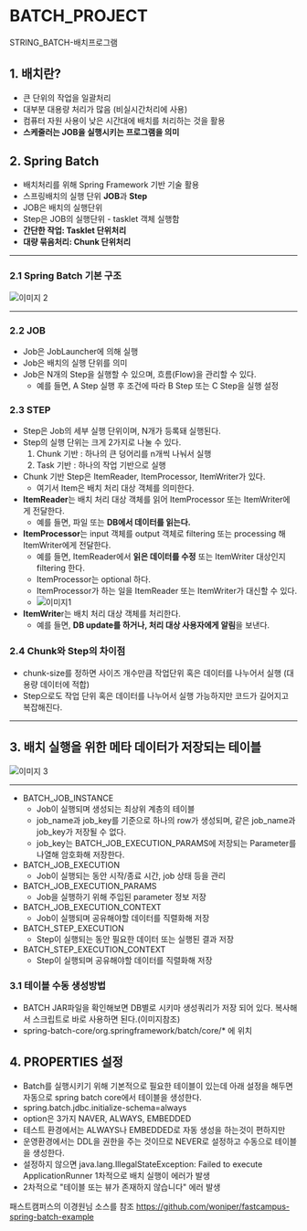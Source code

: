 # BATCH_PROJECT
STRING_BATCH-배치프로그램

## 1. 배치란? ##
  - 큰 단위의 작업을 일괄처리
  - 대부분 대용량 처리가 많음 (비실시간처리에 사용)
  - 컴퓨터 자원 사용이 낮은 시간대에 배치를 처리하는 것을 활용
  - **스케줄러는 JOB을 실행시키는 프로그램을 의미**

## 2. Spring Batch ##
  - 배치처리를 위해 Spring Framework 기반 기술 활용
  - 스프링배치의 실행 단위 **JOB**과 **Step**
  - JOB은 배치의 실행단위
  - Step은 JOB의 실행단위 - tasklet 객체 실행함
  - **간단한 작업: Tasklet 단위처리**
  - **대량 묶음처리: Chunk 단위처리**

----------------------------------------------------------

### 2.1 Spring Batch 기본 구조 ###
![이미지 2](https://user-images.githubusercontent.com/24876345/151474710-34fa570d-a366-4e35-9324-800a790a9c89.png)

----------------------------------------------------------

### 2.2 JOB ###
- Job은 JobLauncher에 의해 실행
- Job은 배치의 실행 단위를 의미
- Job은 N개의 Step을 실행할 수 있으며, 흐름(Flow)을 관리할 수 있다.
    - 예를 들면, A Step 실행 후 조건에 따라 B Step 또는 C Step을 실행 설정

### 2.3 STEP ###
- Step은 Job의 세부 실행 단위이며, N개가 등록돼 실행된다.
- Step의 실행 단위는 크게 2가지로 나눌 수 있다.
  1. Chunk 기반 : 하나의 큰 덩어리를 n개씩 나눠서 실행
  2. Task 기반 : 하나의 작업 기반으로 실행
- Chunk 기반 Step은 ItemReader, ItemProcessor, ItemWriter가 있다.
    - 여기서 Item은 배치 처리 대상 객체를 의미한다.
- **ItemReader**는 배치 처리 대상 객체를 읽어 ItemProcessor 또는 ItemWriter에게 전달한다.
    - 예를 들면, 파일 또는 **DB에서 데이터를 읽는다.**
- **ItemProcessor**는 input 객체를 output 객체로 filtering 또는 processing 해 ItemWriter에게 전달한다.
    - 예를 들면, ItemReader에서 **읽은 데이터를 수정** 또는 ItemWriter 대상인지 filtering 한다.
    - ItemProcessor는 optional 하다.
    - ItemProcessor가 하는 일을 ItemReader 또는 ItemWriter가 대신할 수 있다.
    - ![이미지1](https://user-images.githubusercontent.com/24876345/152299072-1b9879c5-6531-48bd-bd5f-e08339657748.png)
- **ItemWrite**r는 배치 처리 대상 객체를 처리한다.
    - 예를 들면, **DB update를 하거나, 처리 대상 사용자에게 알림**을 보낸다.

### 2.4 Chunk와 Step의 차이점 ###
  - chunk-size를 정하면 사이즈 개수만큼 작업단위 혹은 데이터를 나누어서 실행 (대용량 데이터에 적합)
  - Step으로도 작업 단위 혹은 데이터를 나누어서 실행 가능하지만 코드가 길어지고 복잡해진다.

----------------------------------------------------------

## 3. 배치 실행을 위한 메타 데이터가 저장되는 테이블 ##
![이미지 3](https://user-images.githubusercontent.com/24876345/151476669-1253fe05-d522-41fa-a704-0583f18df05c.png)

----------------------------------------------------------

- BATCH_JOB_INSTANCE
    - Job이 실행되며 생성되는 최상위 계층의 테이블
    - job_name과 job_key를 기준으로 하나의 row가 생성되며, 같은 job_name과 job_key가 저장될 수 없다.
    - job_key는 BATCH_JOB_EXECUTION_PARAMS에 저장되는 Parameter를 나열해 암호화해 저장한다.
- BATCH_JOB_EXECUTION
    - Job이 실행되는 동안 시작/종료 시간, job 상태 등을 관리
- BATCH_JOB_EXECUTION_PARAMS
    - Job을 실행하기 위해 주입된 parameter 정보 저장
- BATCH_JOB_EXECUTION_CONTEXT
    - Job이 실행되며 공유해야할 데이터를  직렬화해 저장
- BATCH_STEP_EXECUTION
    - Step이 실행되는 동안 필요한 데이터 또는 실행된 결과 저장
- BATCH_STEP_EXECUTION_CONTEXT
    - Step이 실행되며 공유해야할 데이터를 직렬화해 저장

### 3.1 테이블 수동 생성방법 ###
<!--
![이미지 1](https://user-images.githubusercontent.com/24876345/151293695-5aeed262-cd5f-425b-9304-c2a1d737846e.png)
-->
- BATCH JAR파일을 확인해보면 DB별로 시키마 생성쿼리가 저장 되어 있다. 복사해서 스크립트로 바로 사용하면 된다.(이미지참조)
- spring-batch-core/org.springframework/batch/core/* 에 위치

## 4. PROPERTIES 설정 ##
  - Batch를 실행시키기 위해 기본적으로 필요한 테이블이 있는데 아래 설정을 해두면 자동으로 spring batch core에서 테이블을 생성한다.
  - spring.batch.jdbc.initialize-schema=always
  - option은 3가지 NAVER, ALWAYS, EMBEDDED
  - 테스트 환경에서는 ALWAYS나 EMBEDDED로 자동 생성을 하는것이 편하지만 
  - 운영환경에서는 DDL을 권한을 주는 것이므로 NEVER로 설정하고 수동으로 테이블을 생성한다.  
  - 설정하지 않으면 java.lang.IllegalStateException: Failed to execute ApplicationRunner 1차적으로 배치 실행이 에러가 발생
  - 2차적으로 "테이블 또는 뷰가 존재하지 않습니다" 에러 발생


패스트캠퍼스의 이경원님 소스를 참조
https://github.com/woniper/fastcampus-spring-batch-example



